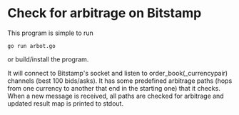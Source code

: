 # Check for arbitrage on Bitstamp

This program is simple to run
```
go run arbot.go
```
or build/install the program.

It will connect to Bitstamp's socket and listen to order_book(_currencypair) channels (best 100 bids/asks). It has some predefined arbitrage paths (hops from one currency to another that end in the starting one) that it checks. When a new message is received, all paths are checked for arbitrage and updated result map is printed to stdout.